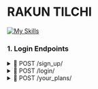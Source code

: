 # RAKUN TILCHI 

[![My Skills](https://skillicons.dev/icons?i=python,django,docker,postgres,flutter,react)](https://skillicons.dev) 

### 1. Login Endpoints 
<details>
<summary> 📌 POST /sign_up/ </summary>
  
### Sign Up Endpoint

> Request body:
```json
{
"name": "Firuz",
"login": "fjuraev",
"password": "Ewing0605",
"phone_number": "998953305830"
}
```
> Response (200)
```json
{
"message": "Successfully registered" 
}
```
</details>

<details>
<summary> 📌 POST /login/ </summary>
  
### Login endpoint
  
> Request body: 
```json
{
  "login": "fjuraev",
  "password": "Ewing0605"
}
```

> Response (200): 
```json
{
 "user_id": 233
 "user_name": "Firuz Juraev"
}
```
</details>
<details>
<summary> 📌 POST /your_plans/ </summary>
  
### Your Plans endpoint
  
> Request body: 
```json
{
  "user_id": 2,
}
```

> Response (200): 
```json
{
 "plan_name": "English A1"
 "plan_image": "https//hafahfafhafjalfsk.jpg"
 "level": "A1"

}
```
</details>
